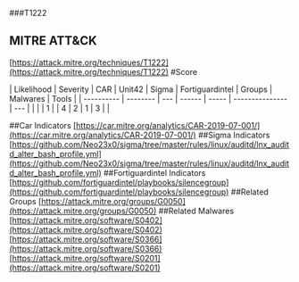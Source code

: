 ###T1222
## MITRE ATT&CK
[https://attack.mitre.org/techniques/T1222](https://attack.mitre.org/techniques/T1222)
#Score

| Likelihood | Severity | CAR | Unit42 | Sigma | Fortiguardintel | Groups | Malwares | Tools |
| ---------- | -------- | --- | ------ | ----- | --------------- | ---  |
 |   |   | 1 |   | 4 | 2 | 1 | 3 |   |

##Car Indicators
[https://car.mitre.org/analytics/CAR-2019-07-001/](https://car.mitre.org/analytics/CAR-2019-07-001/)
##Sigma Indicators
[https://github.com/Neo23x0/sigma/tree/master/rules/linux/auditd/lnx_auditd_alter_bash_profile.yml](https://github.com/Neo23x0/sigma/tree/master/rules/linux/auditd/lnx_auditd_alter_bash_profile.yml)
[]()
##Fortiguardintel Indicators
[https://github.com/fortiguardintel/playbooks/silencegroup](https://github.com/fortiguardintel/playbooks/silencegroup)
[]()
##Related Groups
[https://attack.mitre.org/groups/G0050](https://attack.mitre.org/groups/G0050)
[]()
##Related Malwares
[https://attack.mitre.org/software/S0402](https://attack.mitre.org/software/S0402)
[https://attack.mitre.org/software/S0366](https://attack.mitre.org/software/S0366)
[https://attack.mitre.org/software/S0201](https://attack.mitre.org/software/S0201)
[]()
